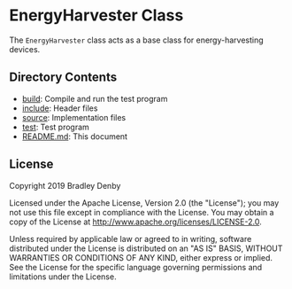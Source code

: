 # EnergyHarvester Class

The `EnergyHarvester` class acts as a base class for energy-harvesting devices.

## Directory Contents

* [build](build/README.md): Compile and run the test program
* [include](include/EnergyHarvester.hpp): Header files
* [source](source/EnergyHarvester.cpp): Implementation files
* [test](test/test-energy-harvester.cpp): Test program
* [README.md](README.md): This document

## License

Copyright 2019 Bradley Denby

Licensed under the Apache License, Version 2.0 (the "License"); you may not use
this file except in compliance with the License. You may obtain a copy of the
License at <http://www.apache.org/licenses/LICENSE-2.0>.

Unless required by applicable law or agreed to in writing, software distributed
under the License is distributed on an "AS IS" BASIS, WITHOUT WARRANTIES OR
CONDITIONS OF ANY KIND, either express or implied. See the License for the
specific language governing permissions and limitations under the License.
